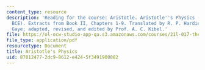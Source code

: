 ```yaml
---
content_type: resource
description: 'Reading for the course: Aristotle. Aristotle''s Physics (written 350
  BCE). Extracts from Book II, Chapters 1-9. Translated by R. P. Hardie and R. K.
  Gaye; adapted, revised, and edited by Prof. A. C. Kibel.'
file: https://ol-ocw-studio-app-qa.s3.amazonaws.com/courses/21l-017-the-art-of-the-probable-literature-and-probability-spring-2008/870124772dc98612e4245f3491900882_aristotles_phy.pdf
file_type: application/pdf
resourcetype: Document
title: Aristotle's Physics
uid: 87012477-2dc9-8612-e424-5f3491900882
---
```

